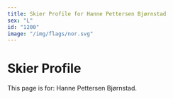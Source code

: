 ```yaml
---
title: Skier Profile for Hanne Pettersen Bjørnstad
sex: "L"
id: "1200"
image: "/img/flags/nor.svg" 
---
```


# Skier Profile

This page is for: Hanne Pettersen Bjørnstad.
    